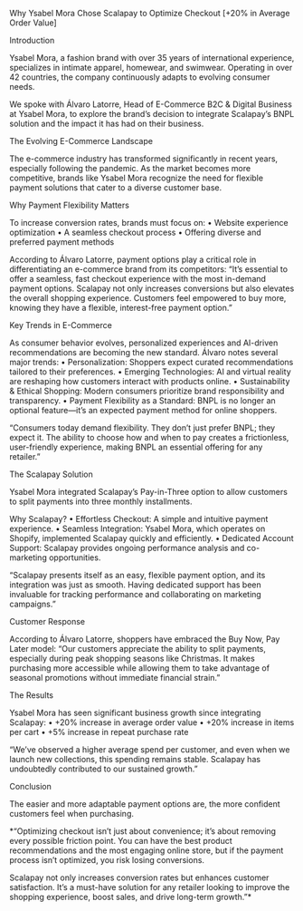 Why Ysabel Mora Chose Scalapay to Optimize Checkout [+20% in Average Order Value]

Introduction

Ysabel Mora, a fashion brand with over 35 years of international experience, specializes in intimate apparel, homewear, and swimwear. Operating in over 42 countries, the company continuously adapts to evolving consumer needs.

We spoke with Álvaro Latorre, Head of E-Commerce B2C & Digital Business at Ysabel Mora, to explore the brand’s decision to integrate Scalapay’s BNPL solution and the impact it has had on their business.

The Evolving E-Commerce Landscape

The e-commerce industry has transformed significantly in recent years, especially following the pandemic. As the market becomes more competitive, brands like Ysabel Mora recognize the need for flexible payment solutions that cater to a diverse customer base.

Why Payment Flexibility Matters

To increase conversion rates, brands must focus on:
	•	Website experience optimization
	•	A seamless checkout process
	•	Offering diverse and preferred payment methods

According to Álvaro Latorre, payment options play a critical role in differentiating an e-commerce brand from its competitors:
“It’s essential to offer a seamless, fast checkout experience with the most in-demand payment options. Scalapay not only increases conversions but also elevates the overall shopping experience. Customers feel empowered to buy more, knowing they have a flexible, interest-free payment option.”

Key Trends in E-Commerce

As consumer behavior evolves, personalized experiences and AI-driven recommendations are becoming the new standard. Álvaro notes several major trends:
	•	Personalization: Shoppers expect curated recommendations tailored to their preferences.
	•	Emerging Technologies: AI and virtual reality are reshaping how customers interact with products online.
	•	Sustainability & Ethical Shopping: Modern consumers prioritize brand responsibility and transparency.
	•	Payment Flexibility as a Standard: BNPL is no longer an optional feature—it’s an expected payment method for online shoppers.

“Consumers today demand flexibility. They don’t just prefer BNPL; they expect it. The ability to choose how and when to pay creates a frictionless, user-friendly experience, making BNPL an essential offering for any retailer.”

The Scalapay Solution

Ysabel Mora integrated Scalapay’s Pay-in-Three option to allow customers to split payments into three monthly installments.

Why Scalapay?
	•	Effortless Checkout: A simple and intuitive payment experience.
	•	Seamless Integration: Ysabel Mora, which operates on Shopify, implemented Scalapay quickly and efficiently.
	•	Dedicated Account Support: Scalapay provides ongoing performance analysis and co-marketing opportunities.

“Scalapay presents itself as an easy, flexible payment option, and its integration was just as smooth. Having dedicated support has been invaluable for tracking performance and collaborating on marketing campaigns.”

Customer Response

According to Álvaro Latorre, shoppers have embraced the Buy Now, Pay Later model:
“Our customers appreciate the ability to split payments, especially during peak shopping seasons like Christmas. It makes purchasing more accessible while allowing them to take advantage of seasonal promotions without immediate financial strain.”

The Results

Ysabel Mora has seen significant business growth since integrating Scalapay:
	•	+20% increase in average order value
	•	+20% increase in items per cart
	•	+5% increase in repeat purchase rate

“We’ve observed a higher average spend per customer, and even when we launch new collections, this spending remains stable. Scalapay has undoubtedly contributed to our sustained growth.”

Conclusion

The easier and more adaptable payment options are, the more confident customers feel when purchasing.

*“Optimizing checkout isn’t just about convenience; it’s about removing every possible friction point. You can have the best product recommendations and the most engaging online store, but if the payment process isn’t optimized, you risk losing conversions.

Scalapay not only increases conversion rates but enhances customer satisfaction. It’s a must-have solution for any retailer looking to improve the shopping experience, boost sales, and drive long-term growth.”*